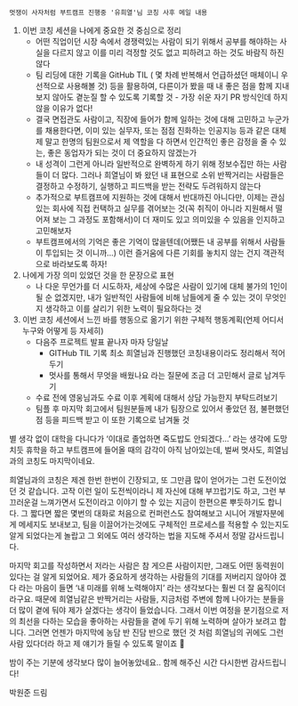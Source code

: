 `멋쟁이 사자처럼 부트캠프 진행중 '유희열'님 코칭 사후 메일 내용`

1. 이번 코칭 세션을 나에게 중요한 것 중심으로 정리
   - 어떤 직업이던 시장 속에서 경쟁력있는 사람이 되기 위해서 공부를 해야하는 사실을 다르지 않고 이를 미리 걱정할 것도 없고 피하려고 하는 것도 바람직 하진 않다
   - 팀 리딩에 대한 기록을 GitHub TIL ( 몇 차례 반복해서 언급하셨던 매체이니 우선적으로 사용해볼 것) 등을 활용하여, 다른이가 봤을 때 내 좋은 점을 함께 지내보지 않아도 곁눈질 할 수 있도록 기록할 것 - 가장 쉬운 자기 PR 방식인데 하지 않을 이유가 없다!
   - 결국 면접관도 사람이고, 직장에 들어가 함께 일하는 것에 대해 고민하고 누군가를 채용한다면, 이미 있는 실무자, 또는 점점 진화하는 인공지능 등과 같은 대체제 말고 한명의 팀원으로서 제 역할을 다 하면서 인간적인 좋은 감정을 줄 수 있는, 좋은 동업자가 되는 것이 더 중요하지 않겠는가
   - 내 성격이 그런게 아니라 일반적으로 완벽하게 하기 위해 정보수집만 하는 사람들이 더 많다. 그러나 희열님이 봐 왔던 내 표현으로 소위 반짝거리는 사람들은 결정하고 수정하기, 실행하고 피드백을 받는 전략도 두려워하지 않는다
   - 추가적으로 부트캠프에 지원하는 것에 대해서 반대까진 아니다만, 이제는 관심있는 회사에 직접 컨택하고 실무를 겪어보는 것(꼭 취직이 아니라 지원해서 떨어져 보는 그 과정도 포함해서)이 더 재미도 있고 의미있을 수 있음을 인지하고 고민해보자
   - 부트캠프에서의 기억은 좋은 기억이 많을텐데(어쨌든 내 공부를 위해서 사람들이 투입되는 것 이니까…) 이런 즐거움에 다른 기회를 놓치지 않는 건지 객관적으로 바라보도록 하자!
2. 나에게 가장 의미 있었던 것을 한 문장으로 표현
   - 나 다운 무언가를 더 시도하자, 세상에 수많은 사람이 있기에 대체 불가의 1인이 될 순 없겠지만, 내가 일반적인 사람들에 비해 남들에게 줄 수 있는 것이 무엇인지 생각하고 이를 살리기 위한 노력이 필요하다는 것
3. 이번 코칭 세션에서 느낀 바를 행동으로 옮기기 위한 구체적 행동계획(언제 어디서 누구와 어떻게 등 자세히)
   - 다음주 프로젝트 발표 끝나자 마자 당일날
     - GITHub TIL 기록 최소 희열님과 진행했던 코칭내용이라도 정리해서 적어두기
     - 멋사를 통해서 무엇을 배웠나요 라는 질문에 조금 더 고민해서 글로 남겨두기
   - 수료 전에 영웅님과도 수료 이후 계획에 대해서 상담 가능한지 부탁드려보기
   - 팀플 후 마지막 회고에서 팀원분들께 내가 팀장으로 있어서 좋았던 점, 불편했던 점 등을 피드백 받고 이 또한 기록으로 남겨둘 것

별 생각 없이 대학을 다니다가 ‘이대로 졸업하면 죽도밥도 안되겠다…’ 라는 생각에 도망치듯 휴학을 하고 부트캠프에 들어올 때의 감각이 아직 남아있는데, 벌써 멋사도, 희열님과의 코칭도 마지막이네요.

희열님과의 코칭은 제겐 한번 한번이 긴장되고, 또 그만큼 많이 얻어가는 그런 도전이었던 것 같습니다. 고작 이런 일이 도전씩이라니 제 자신에 대해 부끄럽기도 하고, 그런 부끄러운걸 느껴가면서 도전이라고 이야기 할 수 있는 지금이 한편으론 뿌듯하기도 합니다. 그 짧다면 짧은 몇번의 대화로 처음으로 컨퍼런스도 참여해보고 시니어 개발자분에게 메세지도 보내보고, 팀을 이끌어가는것에도 구체적인 프로세스를 적용할 수 있는지도 알게 되었다는게 놀랍고 그 외에도 여러 생각하는 법을 지도해 주셔서 정말 감사드립니다.

마지막 회고를 작성하면서 저라는 사람은 참 게으른 사람이지만, 그래도 어떤 동력원이 있다는 걸 알게 되었어요. 제가 중요하게 생각하는 사람들의 기대를 저버리지 않아야 겠다 라는 마음이 들면 ‘내 미래를 위해 노력해야지’ 라는 생각보다는 훨씬 더 잘 움직이더라구요. 때문에 희열님같은 반짝거리는 사람들, 지금처럼 주변에 함께 나아가는 분들을 더 많이 곁에 둬야 제가 살겠다는 생각이 들었습니다. 그래서 이번 여정을 분기점으로 저의 최선을 다하는 모습을 좋아하는 사람들을 곁에 두기 위해 노력하며 살아가 보려고 합니다. 그러면 언젠가 마지막에 농담 반 진담 반으로 했던 것 처럼 희열님의 귀에도 그런사람 있다더라 하고 제 얘기가 들릴 수 있도록 말이죠 🤣

밤이 주는 기분에 생각보다 많이 늘어놓았네요.. 함께 해주신 시간 다시한번 감사드립니다!

박원준 드림
